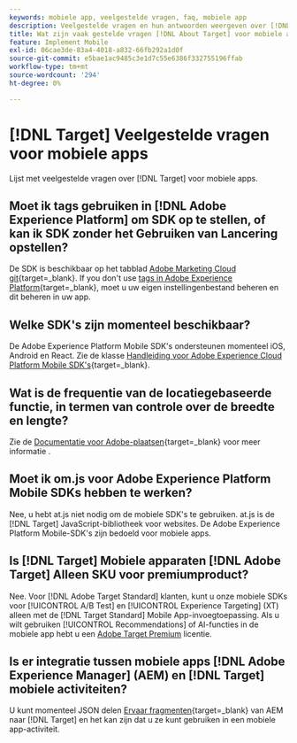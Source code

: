 ```yaml
---
keywords: mobiele app, veelgestelde vragen, faq, mobiele app
description: Veelgestelde vragen en hun antwoorden weergeven over [!DNL Adobe Target] voor mobiele apps.
title: Wat zijn vaak gestelde vragen [!DNL About Target] voor mobiele apps?
feature: Implement Mobile
exl-id: 06cae3de-83a4-4018-a832-66fb292a1d0f
source-git-commit: e5bae1ac9485c3e1d7c55e6386f332755196ffab
workflow-type: tm+mt
source-wordcount: '294'
ht-degree: 0%

---
```


# [!DNL Target] Veelgestelde vragen voor mobiele apps

Lijst met veelgestelde vragen over [!DNL Target] voor mobiele apps.

## Moet ik tags gebruiken in [!DNL Adobe Experience Platform] om SDK op te stellen, of kan ik SDK zonder het Gebruiken van Lancering opstellen?

De SDK is beschikbaar op het tabblad [Adobe Marketing Cloud git](https://github.com/Adobe-Marketing-Cloud/acp-sdks/){target=_blank}. If you don't use [tags in Adobe Experience Platform](https://experienceleague.adobe.com/docs/experience-platform/tags/home.html?lang=nl-NL){target=_blank}, moet u uw eigen instellingenbestand beheren en dit beheren in uw app.

## Welke SDK&#39;s zijn momenteel beschikbaar?

De Adobe Experience Platform Mobile SDK&#39;s ondersteunen momenteel iOS, Android en React. Zie de klasse [Handleiding voor Adobe Experience Cloud Platform Mobile SDK&#39;s](https://experienceleague.adobe.com/docs/mobile.html?lang=nl-NL){target=_blank}.

## Wat is de frequentie van de locatiegebaseerde functie, in termen van controle over de breedte en lengte?

Zie de [Documentatie voor Adobe-plaatsen](https://experienceleague.adobe.com/docs/places/using/home.html?lang=nl-NL){target=_blank} voor meer informatie .

## Moet ik om.js voor Adobe Experience Platform Mobile SDKs hebben te werken?

Nee, u hebt at.js niet nodig om de mobiele SDK&#39;s te gebruiken. at.js is de [!DNL Target] JavaScript-bibliotheek voor websites. De Adobe Experience Platform Mobile-SDK&#39;s zijn bedoeld voor mobiele apps.

## Is [!DNL Target] Mobiele apparaten [!DNL Adobe Target] Alleen SKU voor premiumproduct?

Nee. Voor [!DNL Adobe Target Standard] klanten, kunt u onze mobiele SDKs voor [!UICONTROL A/B Test] en [!UICONTROL Experience Targeting] (XT) alleen met de [!DNL Target Standard] Mobile App-invoegtoepassing. Als u wilt gebruiken [!UICONTROL Recommendations] of AI-functies in de mobiele app hebt u een [Adobe Target Premium](https://experienceleague.adobe.com/docs/target/using/introduction/intro.html?lang=nl-NL#premium) licentie.

## Is er integratie tussen mobiele apps [!DNL Adobe Experience Manager] (AEM) en [!DNL Target] mobiele activiteiten?

U kunt momenteel JSON delen [Ervaar fragmenten](https://experienceleague.adobe.com/docs/target/using/experiences/offers/aem-experience-fragments.html?lang=nl-NL){target=_blank} van AEM naar [!DNL Target] en het kan zijn dat u ze kunt gebruiken in een mobiele app-activiteit.
